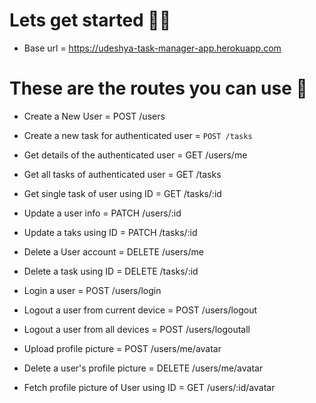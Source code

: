 # Lets get started 🥳🥳

  - Base url = https://udeshya-task-manager-app.herokuapp.com
  
# These are the routes you can use 🥰

  - Create a New User = POST /users
  
  - Create a new task for authenticated user = `POST /tasks`
  
  - Get details of the authenticated user = GET /users/me
  
  - Get all tasks of authenticated user = GET /tasks
  
  - Get single task of user using ID = GET /tasks/:id
  
  - Update a user info = PATCH /users/:id
  
  - Update a taks using ID = PATCH /tasks/:id
  
  - Delete a User account = DELETE /users/me
  
  - Delete a task using ID = DELETE /tasks/:id
  
  - Login a user = POST /users/login
  
  - Logout a user from current device = POST /users/logout
  
  - Logout a user from all devices = POST /users/logoutall
  
  - Upload profile picture = POST /users/me/avatar
  
  - Delete a user's profile picture = DELETE /users/me/avatar
  
  - Fetch profile picture of User using ID = GET /users/:id/avatar
